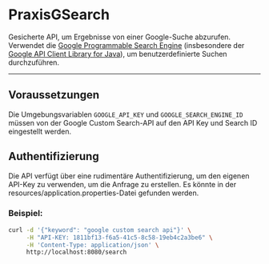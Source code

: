 # PraxisGSearch

Gesicherte API, um Ergebnisse von einer Google-Suche abzurufen. Verwendet die [Google Programmable Search Engine](https://developers.google.com/custom-search) (insbesondere der [Google API Client Library for Java](https://googleapis.dev/java/google-api-client/latest/index.html)), um benutzerdefinierte Suchen durchzuführen.

----

## Voraussetzungen

Die Umgebungsvariablen `GOOGLE_API_KEY` und `GOOGLE_SEARCH_ENGINE_ID` müssen von der Google Custom Search-API auf den API Key und Search ID eingestellt werden.

## Authentifizierung

Die API verfügt über eine rudimentäre Authentifizierung, um den eigenen API-Key zu verwenden, um die Anfrage zu erstellen. Es könnte in der resources/application.properties-Datei gefunden werden.

### Beispiel:

```bash
curl -d '{"keyword": "google custom search api"}' \
     -H "API-KEY: 1811bf13-f6a5-41c5-8c58-19eb4c2a3be6" \
     -H 'Content-Type: application/json' \
     http://localhost:8080/search
```